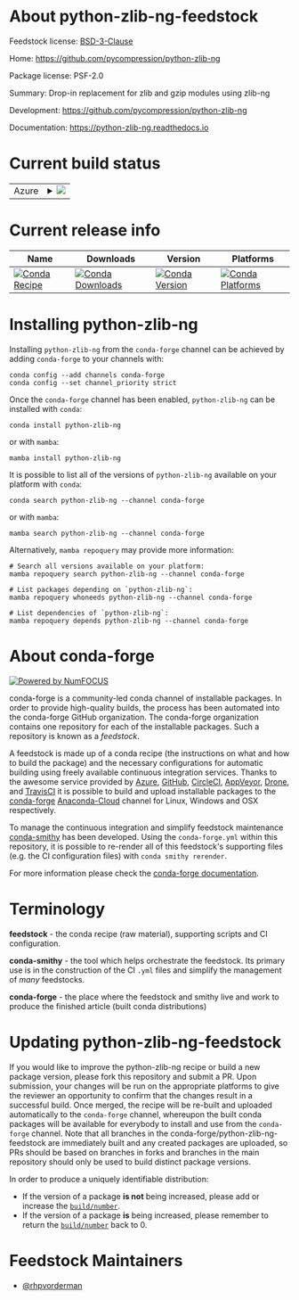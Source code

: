 About python-zlib-ng-feedstock
==============================

Feedstock license: [BSD-3-Clause](https://github.com/conda-forge/python-zlib-ng-feedstock/blob/main/LICENSE.txt)

Home: https://github.com/pycompression/python-zlib-ng

Package license: PSF-2.0

Summary: Drop-in replacement for zlib and gzip modules using zlib-ng

Development: https://github.com/pycompression/python-zlib-ng

Documentation: https://python-zlib-ng.readthedocs.io

Current build status
====================


<table>
    
  <tr>
    <td>Azure</td>
    <td>
      <details>
        <summary>
          <a href="https://dev.azure.com/conda-forge/feedstock-builds/_build/latest?definitionId=18642&branchName=main">
            <img src="https://dev.azure.com/conda-forge/feedstock-builds/_apis/build/status/python-zlib-ng-feedstock?branchName=main">
          </a>
        </summary>
        <table>
          <thead><tr><th>Variant</th><th>Status</th></tr></thead>
          <tbody><tr>
              <td>linux_64_python3.10.____cpython</td>
              <td>
                <a href="https://dev.azure.com/conda-forge/feedstock-builds/_build/latest?definitionId=18642&branchName=main">
                  <img src="https://dev.azure.com/conda-forge/feedstock-builds/_apis/build/status/python-zlib-ng-feedstock?branchName=main&jobName=linux&configuration=linux%20linux_64_python3.10.____cpython" alt="variant">
                </a>
              </td>
            </tr><tr>
              <td>linux_64_python3.11.____cpython</td>
              <td>
                <a href="https://dev.azure.com/conda-forge/feedstock-builds/_build/latest?definitionId=18642&branchName=main">
                  <img src="https://dev.azure.com/conda-forge/feedstock-builds/_apis/build/status/python-zlib-ng-feedstock?branchName=main&jobName=linux&configuration=linux%20linux_64_python3.11.____cpython" alt="variant">
                </a>
              </td>
            </tr><tr>
              <td>linux_64_python3.12.____cpython</td>
              <td>
                <a href="https://dev.azure.com/conda-forge/feedstock-builds/_build/latest?definitionId=18642&branchName=main">
                  <img src="https://dev.azure.com/conda-forge/feedstock-builds/_apis/build/status/python-zlib-ng-feedstock?branchName=main&jobName=linux&configuration=linux%20linux_64_python3.12.____cpython" alt="variant">
                </a>
              </td>
            </tr><tr>
              <td>linux_64_python3.8.____cpython</td>
              <td>
                <a href="https://dev.azure.com/conda-forge/feedstock-builds/_build/latest?definitionId=18642&branchName=main">
                  <img src="https://dev.azure.com/conda-forge/feedstock-builds/_apis/build/status/python-zlib-ng-feedstock?branchName=main&jobName=linux&configuration=linux%20linux_64_python3.8.____cpython" alt="variant">
                </a>
              </td>
            </tr><tr>
              <td>linux_64_python3.9.____73_pypy</td>
              <td>
                <a href="https://dev.azure.com/conda-forge/feedstock-builds/_build/latest?definitionId=18642&branchName=main">
                  <img src="https://dev.azure.com/conda-forge/feedstock-builds/_apis/build/status/python-zlib-ng-feedstock?branchName=main&jobName=linux&configuration=linux%20linux_64_python3.9.____73_pypy" alt="variant">
                </a>
              </td>
            </tr><tr>
              <td>linux_64_python3.9.____cpython</td>
              <td>
                <a href="https://dev.azure.com/conda-forge/feedstock-builds/_build/latest?definitionId=18642&branchName=main">
                  <img src="https://dev.azure.com/conda-forge/feedstock-builds/_apis/build/status/python-zlib-ng-feedstock?branchName=main&jobName=linux&configuration=linux%20linux_64_python3.9.____cpython" alt="variant">
                </a>
              </td>
            </tr><tr>
              <td>osx_64_python3.10.____cpython</td>
              <td>
                <a href="https://dev.azure.com/conda-forge/feedstock-builds/_build/latest?definitionId=18642&branchName=main">
                  <img src="https://dev.azure.com/conda-forge/feedstock-builds/_apis/build/status/python-zlib-ng-feedstock?branchName=main&jobName=osx&configuration=osx%20osx_64_python3.10.____cpython" alt="variant">
                </a>
              </td>
            </tr><tr>
              <td>osx_64_python3.11.____cpython</td>
              <td>
                <a href="https://dev.azure.com/conda-forge/feedstock-builds/_build/latest?definitionId=18642&branchName=main">
                  <img src="https://dev.azure.com/conda-forge/feedstock-builds/_apis/build/status/python-zlib-ng-feedstock?branchName=main&jobName=osx&configuration=osx%20osx_64_python3.11.____cpython" alt="variant">
                </a>
              </td>
            </tr><tr>
              <td>osx_64_python3.12.____cpython</td>
              <td>
                <a href="https://dev.azure.com/conda-forge/feedstock-builds/_build/latest?definitionId=18642&branchName=main">
                  <img src="https://dev.azure.com/conda-forge/feedstock-builds/_apis/build/status/python-zlib-ng-feedstock?branchName=main&jobName=osx&configuration=osx%20osx_64_python3.12.____cpython" alt="variant">
                </a>
              </td>
            </tr><tr>
              <td>osx_64_python3.8.____cpython</td>
              <td>
                <a href="https://dev.azure.com/conda-forge/feedstock-builds/_build/latest?definitionId=18642&branchName=main">
                  <img src="https://dev.azure.com/conda-forge/feedstock-builds/_apis/build/status/python-zlib-ng-feedstock?branchName=main&jobName=osx&configuration=osx%20osx_64_python3.8.____cpython" alt="variant">
                </a>
              </td>
            </tr><tr>
              <td>osx_64_python3.9.____73_pypy</td>
              <td>
                <a href="https://dev.azure.com/conda-forge/feedstock-builds/_build/latest?definitionId=18642&branchName=main">
                  <img src="https://dev.azure.com/conda-forge/feedstock-builds/_apis/build/status/python-zlib-ng-feedstock?branchName=main&jobName=osx&configuration=osx%20osx_64_python3.9.____73_pypy" alt="variant">
                </a>
              </td>
            </tr><tr>
              <td>osx_64_python3.9.____cpython</td>
              <td>
                <a href="https://dev.azure.com/conda-forge/feedstock-builds/_build/latest?definitionId=18642&branchName=main">
                  <img src="https://dev.azure.com/conda-forge/feedstock-builds/_apis/build/status/python-zlib-ng-feedstock?branchName=main&jobName=osx&configuration=osx%20osx_64_python3.9.____cpython" alt="variant">
                </a>
              </td>
            </tr><tr>
              <td>win_64_python3.10.____cpython</td>
              <td>
                <a href="https://dev.azure.com/conda-forge/feedstock-builds/_build/latest?definitionId=18642&branchName=main">
                  <img src="https://dev.azure.com/conda-forge/feedstock-builds/_apis/build/status/python-zlib-ng-feedstock?branchName=main&jobName=win&configuration=win%20win_64_python3.10.____cpython" alt="variant">
                </a>
              </td>
            </tr><tr>
              <td>win_64_python3.11.____cpython</td>
              <td>
                <a href="https://dev.azure.com/conda-forge/feedstock-builds/_build/latest?definitionId=18642&branchName=main">
                  <img src="https://dev.azure.com/conda-forge/feedstock-builds/_apis/build/status/python-zlib-ng-feedstock?branchName=main&jobName=win&configuration=win%20win_64_python3.11.____cpython" alt="variant">
                </a>
              </td>
            </tr><tr>
              <td>win_64_python3.12.____cpython</td>
              <td>
                <a href="https://dev.azure.com/conda-forge/feedstock-builds/_build/latest?definitionId=18642&branchName=main">
                  <img src="https://dev.azure.com/conda-forge/feedstock-builds/_apis/build/status/python-zlib-ng-feedstock?branchName=main&jobName=win&configuration=win%20win_64_python3.12.____cpython" alt="variant">
                </a>
              </td>
            </tr><tr>
              <td>win_64_python3.8.____cpython</td>
              <td>
                <a href="https://dev.azure.com/conda-forge/feedstock-builds/_build/latest?definitionId=18642&branchName=main">
                  <img src="https://dev.azure.com/conda-forge/feedstock-builds/_apis/build/status/python-zlib-ng-feedstock?branchName=main&jobName=win&configuration=win%20win_64_python3.8.____cpython" alt="variant">
                </a>
              </td>
            </tr><tr>
              <td>win_64_python3.9.____73_pypy</td>
              <td>
                <a href="https://dev.azure.com/conda-forge/feedstock-builds/_build/latest?definitionId=18642&branchName=main">
                  <img src="https://dev.azure.com/conda-forge/feedstock-builds/_apis/build/status/python-zlib-ng-feedstock?branchName=main&jobName=win&configuration=win%20win_64_python3.9.____73_pypy" alt="variant">
                </a>
              </td>
            </tr><tr>
              <td>win_64_python3.9.____cpython</td>
              <td>
                <a href="https://dev.azure.com/conda-forge/feedstock-builds/_build/latest?definitionId=18642&branchName=main">
                  <img src="https://dev.azure.com/conda-forge/feedstock-builds/_apis/build/status/python-zlib-ng-feedstock?branchName=main&jobName=win&configuration=win%20win_64_python3.9.____cpython" alt="variant">
                </a>
              </td>
            </tr>
          </tbody>
        </table>
      </details>
    </td>
  </tr>
</table>

Current release info
====================

| Name | Downloads | Version | Platforms |
| --- | --- | --- | --- |
| [![Conda Recipe](https://img.shields.io/badge/recipe-python--zlib--ng-green.svg)](https://anaconda.org/conda-forge/python-zlib-ng) | [![Conda Downloads](https://img.shields.io/conda/dn/conda-forge/python-zlib-ng.svg)](https://anaconda.org/conda-forge/python-zlib-ng) | [![Conda Version](https://img.shields.io/conda/vn/conda-forge/python-zlib-ng.svg)](https://anaconda.org/conda-forge/python-zlib-ng) | [![Conda Platforms](https://img.shields.io/conda/pn/conda-forge/python-zlib-ng.svg)](https://anaconda.org/conda-forge/python-zlib-ng) |

Installing python-zlib-ng
=========================

Installing `python-zlib-ng` from the `conda-forge` channel can be achieved by adding `conda-forge` to your channels with:

```
conda config --add channels conda-forge
conda config --set channel_priority strict
```

Once the `conda-forge` channel has been enabled, `python-zlib-ng` can be installed with `conda`:

```
conda install python-zlib-ng
```

or with `mamba`:

```
mamba install python-zlib-ng
```

It is possible to list all of the versions of `python-zlib-ng` available on your platform with `conda`:

```
conda search python-zlib-ng --channel conda-forge
```

or with `mamba`:

```
mamba search python-zlib-ng --channel conda-forge
```

Alternatively, `mamba repoquery` may provide more information:

```
# Search all versions available on your platform:
mamba repoquery search python-zlib-ng --channel conda-forge

# List packages depending on `python-zlib-ng`:
mamba repoquery whoneeds python-zlib-ng --channel conda-forge

# List dependencies of `python-zlib-ng`:
mamba repoquery depends python-zlib-ng --channel conda-forge
```


About conda-forge
=================

[![Powered by
NumFOCUS](https://img.shields.io/badge/powered%20by-NumFOCUS-orange.svg?style=flat&colorA=E1523D&colorB=007D8A)](https://numfocus.org)

conda-forge is a community-led conda channel of installable packages.
In order to provide high-quality builds, the process has been automated into the
conda-forge GitHub organization. The conda-forge organization contains one repository
for each of the installable packages. Such a repository is known as a *feedstock*.

A feedstock is made up of a conda recipe (the instructions on what and how to build
the package) and the necessary configurations for automatic building using freely
available continuous integration services. Thanks to the awesome service provided by
[Azure](https://azure.microsoft.com/en-us/services/devops/), [GitHub](https://github.com/),
[CircleCI](https://circleci.com/), [AppVeyor](https://www.appveyor.com/),
[Drone](https://cloud.drone.io/welcome), and [TravisCI](https://travis-ci.com/)
it is possible to build and upload installable packages to the
[conda-forge](https://anaconda.org/conda-forge) [Anaconda-Cloud](https://anaconda.org/)
channel for Linux, Windows and OSX respectively.

To manage the continuous integration and simplify feedstock maintenance
[conda-smithy](https://github.com/conda-forge/conda-smithy) has been developed.
Using the ``conda-forge.yml`` within this repository, it is possible to re-render all of
this feedstock's supporting files (e.g. the CI configuration files) with ``conda smithy rerender``.

For more information please check the [conda-forge documentation](https://conda-forge.org/docs/).

Terminology
===========

**feedstock** - the conda recipe (raw material), supporting scripts and CI configuration.

**conda-smithy** - the tool which helps orchestrate the feedstock.
                   Its primary use is in the construction of the CI ``.yml`` files
                   and simplify the management of *many* feedstocks.

**conda-forge** - the place where the feedstock and smithy live and work to
                  produce the finished article (built conda distributions)


Updating python-zlib-ng-feedstock
=================================

If you would like to improve the python-zlib-ng recipe or build a new
package version, please fork this repository and submit a PR. Upon submission,
your changes will be run on the appropriate platforms to give the reviewer an
opportunity to confirm that the changes result in a successful build. Once
merged, the recipe will be re-built and uploaded automatically to the
`conda-forge` channel, whereupon the built conda packages will be available for
everybody to install and use from the `conda-forge` channel.
Note that all branches in the conda-forge/python-zlib-ng-feedstock are
immediately built and any created packages are uploaded, so PRs should be based
on branches in forks and branches in the main repository should only be used to
build distinct package versions.

In order to produce a uniquely identifiable distribution:
 * If the version of a package **is not** being increased, please add or increase
   the [``build/number``](https://docs.conda.io/projects/conda-build/en/latest/resources/define-metadata.html#build-number-and-string).
 * If the version of a package **is** being increased, please remember to return
   the [``build/number``](https://docs.conda.io/projects/conda-build/en/latest/resources/define-metadata.html#build-number-and-string)
   back to 0.

Feedstock Maintainers
=====================

* [@rhpvorderman](https://github.com/rhpvorderman/)

